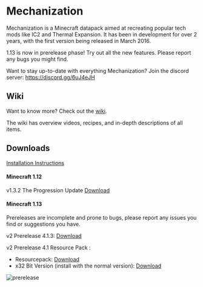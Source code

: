 # Mechanization
Mechanization is a Minecraft datapack aimed at recreating popular tech mods like IC2 and Thermal Expansion. It has been in development for over 2 years, with the first version being released in March 2016.

1.13 is now in prerelease phase! Try out all the new features. Please report any bugs you might find.

Want to stay up-to-date with everything Mechanization? Join the discord server: https://discord.gg/6uJ4eJH

## Wiki
Want to know more? Check out the [wiki](https://github.com/ImCoolYeah105/Mechanization/wiki).

The wiki has overview videos, recipes, and in-depth descriptions of all items.

## Downloads

[Installation Instructions](https://github.com/ImCoolYeah105/Mechanization/wiki/Installion)

#### Minecraft 1.12

v1.3.2 The Progression Update [Download](https://www.dropbox.com/s/z895rnqzrk25np1/mechanization_v1.3.2.zip?dl=1)

#### Minecraft 1.13

Prereleases are incomplete and prone to bugs, please report any issues you find or suggestions you have.

v2 Prerelease 4.1.3: [Download](https://www.dropbox.com/s/vae410w0v4d5gzz/Mechanization_pre4.1.3.zip?dl=1)

v2 Prerelease 4.1 Resource Pack :
* Resourcepack: [Download](https://www.dropbox.com/s/gvrddts0c8p9sn2/MechanizationResources.zip?dl=1)
* x32 Bit Version (install with the normal version): [Download](https://www.dropbox.com/s/gvrddts0c8p9sn2/MechanizationResources.zip?dl=1)

![prerelease](https://i.imgur.com/l24m8kg.png)

